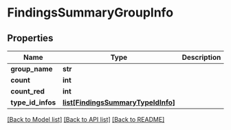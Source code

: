 # FindingsSummaryGroupInfo

## Properties
Name | Type | Description | Notes
------------ | ------------- | ------------- | -------------
**group_name** | **str** |  | [optional] 
**count** | **int** |  | [optional] 
**count_red** | **int** |  | [optional] 
**type_id_infos** | [**list[FindingsSummaryTypeIdInfo]**](FindingsSummaryTypeIdInfo.md) |  | [optional] 

[[Back to Model list]](../README.md#documentation-for-models) [[Back to API list]](../README.md#documentation-for-api-endpoints) [[Back to README]](../README.md)


